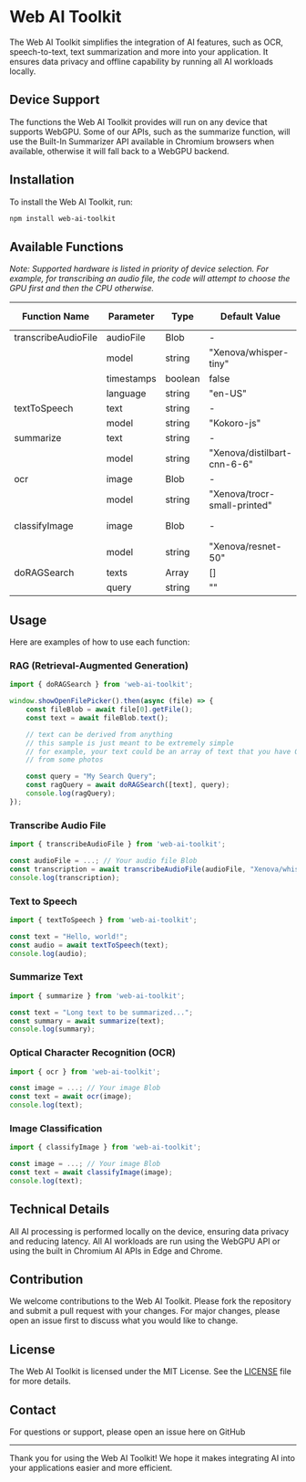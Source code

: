 
# Web AI Toolkit

The Web AI Toolkit simplifies the integration of AI features, such as OCR, speech-to-text, text summarization and more into your application. It ensures data privacy and offline capability by running all AI workloads locally.

## Device Support

The functions the Web AI Toolkit provides will run on any device that supports WebGPU. Some of our APIs, such as the summarize function, will use the Built-In Summarizer API available in Chromium browsers when available, otherwise it will fall back to a WebGPU backend.

## Installation

To install the Web AI Toolkit, run:

```sh
npm install web-ai-toolkit
```

## Available Functions

*Note: Supported hardware is listed in priority of device selection. For example, for transcribing an audio file,
the code will attempt to choose the GPU first and then the CPU otherwise.*

| Function Name         | Parameter      | Type                   | Default Value | Supported Hardware |
|-----------------------|----------------|------------------------|---------------|--------------------|
| transcribeAudioFile   | audioFile      | Blob                   | -             | GPU              |
|                       | model          | string                 | "Xenova/whisper-tiny"|                    |
|                       | timestamps     | boolean                | false         |                    |
|                       | language       | string                 | "en-US"       |                    |
| textToSpeech          | text           | string                 | -             | GPU              |
|                       | model          | string                 | "Kokoro-js"|                    |
| summarize             | text           | string                 | -             | GPU              |
|                       | model          | string                 | "Xenova/distilbart-cnn-6-6"|                |
| ocr                   | image          | Blob                   | -             | GPU               |
|                       | model          | string                 | "Xenova/trocr-small-printed"|                 |
| classifyImage         | image          | Blob                   | -             | NPU / GPU              |
|                       | model          | string                 | "Xenova/resnet-50"|                 |
| doRAGSearch           | texts          | Array<string>          | []            | GPU
|                       | query          | string                 | ""            |                      |

## Usage

Here are examples of how to use each function:

### RAG (Retrieval-Augmented Generation)

```javascript
import { doRAGSearch } from 'web-ai-toolkit';

window.showOpenFilePicker().then(async (file) => {
    const fileBlob = await file[0].getFile();
    const text = await fileBlob.text();

    // text can be derived from anything
    // this sample is just meant to be extremely simple
    // for example, your text could be an array of text that you have OCR'ed
    // from some photos

    const query = "My Search Query";
    const ragQuery = await doRAGSearch([text], query);
    console.log(ragQuery);
});
```

### Transcribe Audio File

```javascript
import { transcribeAudioFile } from 'web-ai-toolkit';

const audioFile = ...; // Your audio file Blob
const transcription = await transcribeAudioFile(audioFile, "Xenova/whisper-tiny", true, "en-US");
console.log(transcription);
```

### Text to Speech

```javascript
import { textToSpeech } from 'web-ai-toolkit';

const text = "Hello, world!";
const audio = await textToSpeech(text);
console.log(audio);
```

### Summarize Text

```javascript
import { summarize } from 'web-ai-toolkit';

const text = "Long text to be summarized...";
const summary = await summarize(text);
console.log(summary);
```

### Optical Character Recognition (OCR)

```javascript
import { ocr } from 'web-ai-toolkit';

const image = ...; // Your image Blob
const text = await ocr(image);
console.log(text);
```

### Image Classification

```javascript
import { classifyImage } from 'web-ai-toolkit';

const image = ...; // Your image Blob
const text = await classifyImage(image);
console.log(text);
```

## Technical Details

All AI processing is performed locally on the device, ensuring data privacy and reducing latency. All AI workloads are run using the WebGPU API or using the built in Chromium AI APIs in Edge and Chrome.

## Contribution

We welcome contributions to the Web AI Toolkit. Please fork the repository and submit a pull request with your changes. For major changes, please open an issue first to discuss what you would like to change.

## License

The Web AI Toolkit is licensed under the MIT License. See the [LICENSE](LICENSE) file for more details.

## Contact

For questions or support, please open an issue here on GitHub

---

Thank you for using the Web AI Toolkit! We hope it makes integrating AI into your applications easier and more efficient.

